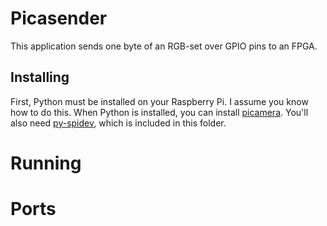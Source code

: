 # Picasender
This application sends one byte of an RGB-set over GPIO pins to an FPGA.
## Installing
First, Python must be installed on your Raspberry Pi. I assume you know how to do this.
When Python is installed, you can install [picamera](https://picamera.readthedocs.org/en/release-1.10/install2.html). You'll also need [py-spidev](https://github.com/doceme/py-spidev), which is included in this folder. 

# Running

# Ports


